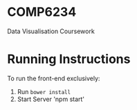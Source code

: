 # COMP6234

Data Visualisation Coursework

# Running Instructions

To run the front-end exclusively:

1. Run `bower install`
2. Start Server 'npm start'
